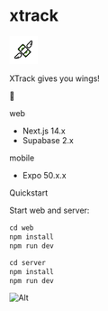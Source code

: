# xtrack

<img src='./mobile/assets/logo.png' width='50'>

XTrack gives you wings!

<!-- <img src='./web/public/screenshot.png' width='300'> -->

🥞

web
- Next.js 14.x
- Supabase 2.x

mobile
- Expo 50.x.x

Quickstart

Start web and server:
```
cd web
npm install
npm run dev
```

```
cd server
npm install
npm run dev
```

![Alt](https://repobeats.axiom.co/api/embed/4617145e2cb8e313bd5053f667148cba12e85909.svg "Repobeats analytics image")
